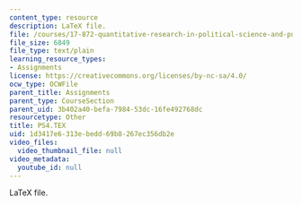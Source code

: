 ```yaml
---
content_type: resource
description: LaTeX file.
file: /courses/17-872-quantitative-research-in-political-science-and-public-policy-spring-2004/1d3417e6313ebedd69b8267ec356db2e_PS4.TEX
file_size: 6849
file_type: text/plain
learning_resource_types:
- Assignments
license: https://creativecommons.org/licenses/by-nc-sa/4.0/
ocw_type: OCWFile
parent_title: Assignments
parent_type: CourseSection
parent_uid: 3b402a40-befa-7984-53dc-16fe492768dc
resourcetype: Other
title: PS4.TEX
uid: 1d3417e6-313e-bedd-69b8-267ec356db2e
video_files:
  video_thumbnail_file: null
video_metadata:
  youtube_id: null
---
```

LaTeX file.